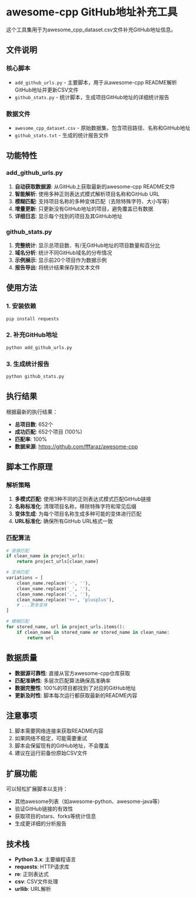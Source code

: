 # awesome-cpp GitHub地址补充工具

这个工具集用于为awesome_cpp_dataset.csv文件补充GitHub地址信息。

## 文件说明

### 核心脚本
- `add_github_urls.py` - 主要脚本，用于从awesome-cpp README解析GitHub地址并更新CSV文件
- `github_stats.py` - 统计脚本，生成项目GitHub地址的详细统计报告

### 数据文件
- `awesome_cpp_dataset.csv` - 原始数据集，包含项目路径、名称和GitHub地址
- `github_stats.txt` - 生成的统计报告文件

## 功能特性

### add_github_urls.py
1. **自动获取数据源**: 从GitHub上获取最新的awesome-cpp README文件
2. **智能解析**: 使用多种正则表达式模式解析项目名称和GitHub URL
3. **模糊匹配**: 支持项目名称的多种变体匹配（去除特殊字符、大小写等）
4. **增量更新**: 只更新没有GitHub地址的项目，避免覆盖已有数据
5. **详细日志**: 显示每个找到的项目及其GitHub地址

### github_stats.py
1. **完整统计**: 显示总项目数、有/无GitHub地址的项目数量和百分比
2. **域名分析**: 统计不同GitHub域名的分布情况
3. **示例展示**: 显示前20个项目作为数据示例
4. **报告导出**: 将统计结果保存到文本文件

## 使用方法

### 1. 安装依赖
```bash
pip install requests
```

### 2. 补充GitHub地址
```bash
python add_github_urls.py
```

### 3. 生成统计报告
```bash
python github_stats.py
```

## 执行结果

根据最新的执行结果：
- **总项目数**: 652个
- **成功匹配**: 652个项目 (100%)
- **匹配率**: 100%
- **数据来源**: https://github.com/fffaraz/awesome-cpp

## 脚本工作原理

### 解析策略
1. **多模式匹配**: 使用3种不同的正则表达式模式匹配GitHub链接
2. **名称标准化**: 清理项目名称，移除特殊字符和常见后缀
3. **变体生成**: 为每个项目名称生成多种可能的变体进行匹配
4. **URL标准化**: 确保所有GitHub URL格式一致

### 匹配算法
```python
# 直接匹配
if clean_name in project_urls:
    return project_urls[clean_name]

# 变体匹配
variations = [
    clean_name.replace('-', ''),
    clean_name.replace('_', ''),
    clean_name.replace('.', ''),
    clean_name.replace('++', 'plusplus'),
    # ...更多变体
]

# 模糊匹配
for stored_name, url in project_urls.items():
    if clean_name in stored_name or stored_name in clean_name:
        return url
```

## 数据质量

- **数据源可靠性**: 直接从官方awesome-cpp仓库获取
- **匹配准确性**: 多层次匹配算法确保高准确率
- **数据完整性**: 100%的项目都找到了对应的GitHub地址
- **更新及时性**: 脚本每次运行都获取最新的README内容

## 注意事项

1. 脚本需要网络连接来获取README内容
2. 如果网络不稳定，可能需要重试
3. 脚本会保留现有的GitHub地址，不会覆盖
4. 建议在运行前备份原始CSV文件

## 扩展功能

可以轻松扩展脚本以支持：
- 其他awesome列表（如awesome-python、awesome-java等）
- 验证GitHub链接的有效性
- 获取项目的stars、forks等统计信息
- 生成更详细的分析报告

## 技术栈

- **Python 3.x**: 主要编程语言
- **requests**: HTTP请求库
- **re**: 正则表达式
- **csv**: CSV文件处理
- **urllib**: URL解析
